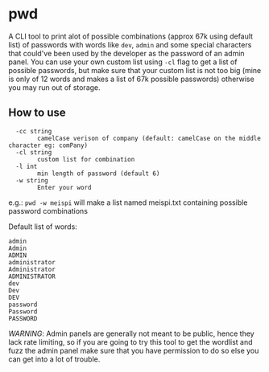 # pwd
A CLI tool to print alot of possible combinations (approx 67k using default list) of passwords with words like `dev`, `admin` and some special characters that could've been used by the developer as the password of an admin panel. You can use your own custom list using `-cl` flag to get a list of possible passwords, but make sure that your custom list is not too big (mine is only of 12 words and makes a list of 67k possible passwords) otherwise you may run out of storage.

## How to use
```Usage of D:\Go\bin\pwd.exe:
  -cc string
        camelCase verison of company (default: camelCase on the middle character eg: comPany)
  -cl string
        custom list for combination
  -l int
        min length of password (default 6)
  -w string
        Enter your word
```
e.g.: `pwd -w meispi` will make a list named meispi.txt containing possible password combinations

Default list of words:
```
admin
Admin
ADMIN
administrator
Administrator
ADMINISTRATOR
dev
Dev
DEV
password
Password
PASSWORD
```


*WARNING*: Admin panels are generally not meant to be public, hence they lack rate limiting, so if you are going to try this tool to get the wordlist and fuzz the admin panel make sure that you have permission to do so else you can get into a lot of trouble.
